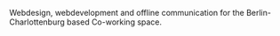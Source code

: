 Webdesign, webdevelopment and offline communication for the Berlin-Charlottenburg based Co-working space.